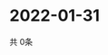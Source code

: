 # 2022-01-31
  共 0条

  <!-- BEGIN -->
  <!-- 最后更新时间Mon Jan 31 2022 16:06:16 GMT+0000 (Coordinated Universal Time) -->
  
  <!-- END -->
  
  